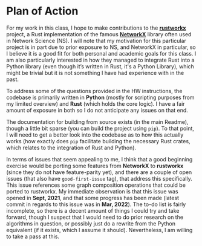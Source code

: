 # Plan of Action

For my work in this class, I hope to make contributions to the [**rustworkx**](https://github.com/Qiskit/rustworkx) project, a Rust implementation of the famous [**NetworkX**](https://github.com/networkx/networkx) library often used in Network Science (NS). I will note that my motivation for this particular project is in part due to prior exposure to NS, and NetworkX in particular, so I believe it is a good fit for both personal and academic goals for this class. I am also particularly interested in how they managed to integrate Rust into a Python library (even though it’s written in Rust, it's a Python Library), which might be trivial but it is not something I have had experience with in the past.

To address some of the questions provided in the HW instructions, the codebase is primarily written in **Python** (mostly for scripting purposes from my limited overview) and **Rust** (which holds the core logic). I have a fair amount of exposure in both so I do not anticipate any issues on that end.

The documentation for building from source exists (in the main Readme), though a little bit sparse (you can build the project using `pip`). To that point, I will need to get a better look into the codebase as to how this actually works (how exactly does `pip` facilitate building the necessary Rust crates, which relates to the integration of Rust and Python).

In terms of issues that seem appealing to me, I think that a good beginning exercise would be porting some features from **NetworkX** to **rustworkx** (since they do not have feature-parity yet), and there are a couple of open issues (that also have `good-first-issue` tag), that address this specifically. This issue references some graph composition operations that could be ported to rustworkx. My immediate observation is that this issue was opened in **Sept, 2021**, and that some progress has been made (latest commit in regards to this issue was in **Mar, 2022**). The to-do list is fairly incomplete, so there is a decent amount of things I could try and take forward, though I suspect that I would need to do prior research on the algorithms in question, or possibly just do a rewrite from the Python equivalent (if it exists, which I assume it should). Nevertheless, I am willing to take a pass at this.


